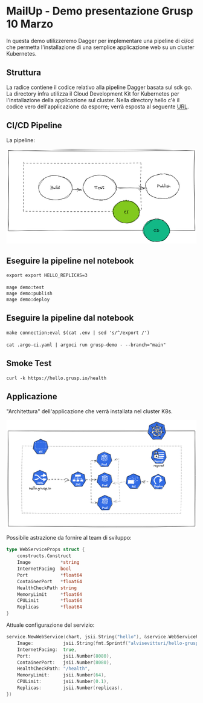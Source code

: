 # MailUp - Demo presentazione Grusp 10 Marzo

In questa demo utilizzeremo Dagger per implementare una pipeline di ci/cd che permetta l'installazione di una semplice applicazione web su un cluster Kubernetes.

## Struttura

La radice contiene il codice relativo alla pipeline Dagger basata sul sdk go.
La directory infra utilizza il Cloud Development Kit for Kubernetes per l'installazione della applicazione sul cluster.
Nella directory hello c'è il codice vero dell'applicazione da esporre; verrà esposta al seguente [URL](https://hello.grusp.io).

## CI/CD Pipeline

La pipeline:

![CICD](./docs/img/hello-cicd.excalidraw.png)

## Eseguire la pipeline nel notebook



```shell
export export HELLO_REPLICAS=3

mage demo:test
mage demo:publish
mage demo:deploy
```

## Eseguire la pipeline dal notebook

```shell
make connection;eval $(cat .env | sed 's/^/export /')

cat .argo-ci.yaml | argoci run grusp-demo - --branch="main"
```

## Smoke Test

```shell
curl -k https://hello.grusp.io/health
```

## Applicazione

"Architettura" dell'applicazione che verrà installata nel cluster K8s.

![APP](./docs/img/hello-grusp.excalidraw.png)

Possibile astrazione da fornire al team di sviluppo:

```go
type WebServiceProps struct {
	constructs.Construct
	Image           *string
	InternetFacing  bool
	Port            *float64
	ContainerPort   *float64
	HealthCheckPath string
	MemoryLimit     *float64
	CPULimit        *float64
	Replicas        *float64
}
```

Attuale configurazione del servizio:

```go
service.NewWebService(chart, jsii.String("hello"), &service.WebServiceProps{
	Image:           jsii.String(fmt.Sprintf("alvisevitturi/hello-grusp:%s", version)),
	InternetFacing:  true,
	Port:            jsii.Number(8080),
	ContainerPort:   jsii.Number(8080),
	HealthCheckPath: "/health",
	MemoryLimit:     jsii.Number(64),
	CPULimit:        jsii.Number(0.1),
	Replicas:        jsii.Number(replicas),
})
```

